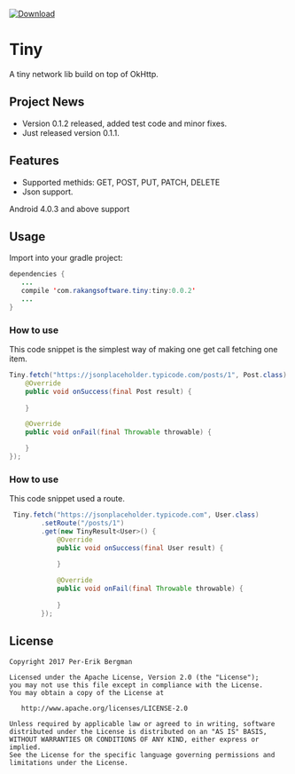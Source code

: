  [ ![Download](https://api.bintray.com/packages/pererikbergman/maven/tiny/images/download.svg) ](https://bintray.com/pererikbergman/maven/tiny/_latestVersion)

# Tiny
A tiny network lib build on top of OkHttp.

## Project News 
 * Version 0.1.2 released, added test code and minor fixes.
 * Just released version 0.1.1.

## Features
 * Supported methids: GET, POST, PUT, PATCH, DELETE
 * Json support.

Android 4.0.3 and above support

## Usage
Import into your gradle project:
 ``` java
dependencies {
    ...
    compile 'com.rakangsoftware.tiny:tiny:0.0.2'
    ...
}
```

### How to use
This code snippet is the simplest way of making one get call fetching one item.
``` java
Tiny.fetch("https://jsonplaceholder.typicode.com/posts/1", Post.class).get(new TinyResult<Post>() {
    @Override
    public void onSuccess(final Post result) {
                
    }

    @Override
    public void onFail(final Throwable throwable) {

    }
});
```

### How to use
This code snippet used a route.
``` java
 Tiny.fetch("https://jsonplaceholder.typicode.com", User.class)
        .setRoute("/posts/1")
        .get(new TinyResult<User>() {
            @Override
            public void onSuccess(final User result) {
         
            }

            @Override
            public void onFail(final Throwable throwable) {
         
            }
        });
```
 

## License

    Copyright 2017 Per-Erik Bergman

    Licensed under the Apache License, Version 2.0 (the "License");
    you may not use this file except in compliance with the License.
    You may obtain a copy of the License at

       http://www.apache.org/licenses/LICENSE-2.0

    Unless required by applicable law or agreed to in writing, software
    distributed under the License is distributed on an "AS IS" BASIS,
    WITHOUT WARRANTIES OR CONDITIONS OF ANY KIND, either express or implied.
    See the License for the specific language governing permissions and
    limitations under the License.
